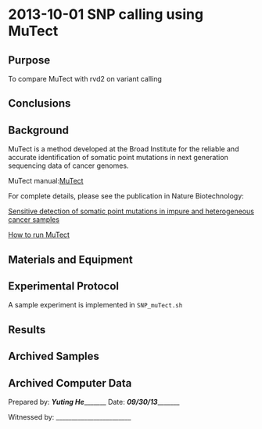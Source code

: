 2013-10-01 SNP calling using MuTect
==============================

Purpose
------------
To compare MuTect with rvd2 on variant calling

Conclusions
-----------------


Background
----------------
MuTect is a method developed at the Broad Institute for the reliable and accurate identification of somatic point mutations in next generation sequencing data of cancer genomes.

MuTect manual:[MuTect](http://www.broadinstitute.org/cancer/cga/mutect)

For complete details, please see the publication in Nature Biotechnology:

[Sensitive detection of somatic point mutations in impure and heterogeneous cancer samples](http://www.nature.com/nbt/journal/v31/n3/abs/nbt.2514.html)

[How to run MuTect](http://www.broadinstitute.org/cancer/cga/mutect_run)

Materials and Equipment
------------------------------

Experimental Protocol
---------------------------
A sample experiment is implemented in `SNP_muTect.sh`

Results
-----------


Archived Samples
-------------------------

Archived Computer Data
------------------------------


Prepared by: _____Yuting He____________     Date: _______09/30/13______________


Witnessed by: ________________________
